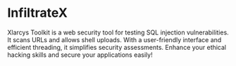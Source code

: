 # InfiltrateX
Xlarcys Toolkit is a web security tool for testing SQL injection vulnerabilities. It scans URLs and allows shell uploads. With a user-friendly interface and efficient threading, it simplifies security assessments. Enhance your ethical hacking skills and secure your applications easily!
